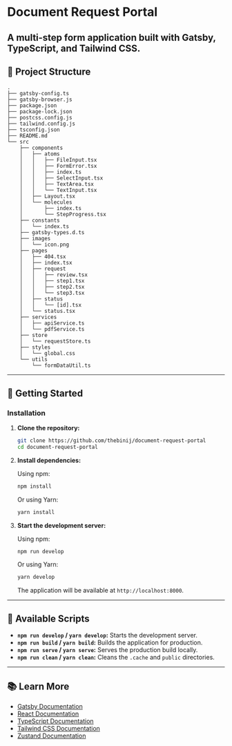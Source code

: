 # Document Request Portal 

A multi-step form application built with Gatsby, TypeScript, and Tailwind CSS.
---

## 📁 Project Structure

```
.
├── gatsby-config.ts
├── gatsby-browser.js
├── package.json
├── package-lock.json
├── postcss.config.js
├── tailwind.config.js
├── tsconfig.json
├── README.md
└── src
    ├── components
    │   ├── atoms
    │   │   ├── FileInput.tsx
    │   │   ├── FormError.tsx
    │   │   ├── index.ts
    │   │   ├── SelectInput.tsx
    │   │   ├── TextArea.tsx
    │   │   └── TextInput.tsx
    │   ├── Layout.tsx
    │   └── molecules
    │       ├── index.ts
    │       └── StepProgress.tsx
    ├── constants
    │   └── index.ts
    ├── gatsby-types.d.ts
    ├── images
    │   └── icon.png
    ├── pages
    │   ├── 404.tsx
    │   ├── index.tsx
    │   ├── request
    │   │   ├── review.tsx
    │   │   ├── step1.tsx
    │   │   ├── step2.tsx
    │   │   └── step3.tsx
    │   ├── status
    │   │   └── [id].tsx
    │   └── status.tsx
    ├── services
    │   ├── apiService.ts
    │   └── pdfService.ts
    ├── store
    │   └── requestStore.ts
    ├── styles
    │   └── global.css
    └── utils
        └── formDataUtil.ts
```

---

## 🚀 Getting Started

### Installation

1. **Clone the repository:**

   ```bash
   git clone https://github.com/thebinij/document-request-portal
   cd document-request-portal
   ```

2. **Install dependencies:**

   Using npm:

   ```bash
   npm install
   ```

   Or using Yarn:

   ```bash
   yarn install
   ```

3. **Start the development server:**

   Using npm:

   ```bash
   npm run develop
   ```

   Or using Yarn:

   ```bash
   yarn develop
   ```

   The application will be available at `http://localhost:8000`.

---

## 📄 Available Scripts

* **`npm run develop` / `yarn develop`:** Starts the development server.
* **`npm run build` / `yarn build`:** Builds the application for production.
* **`npm run serve` / `yarn serve`:** Serves the production build locally.
* **`npm run clean` / `yarn clean`:** Cleans the `.cache` and `public` directories.

---

## 📚 Learn More

* [Gatsby Documentation](https://www.gatsbyjs.com/docs/)
* [React Documentation](https://reactjs.org/docs/getting-started.html)
* [TypeScript Documentation](https://www.typescriptlang.org/docs/)
* [Tailwind CSS Documentation](https://tailwindcss.com/docs)
* [Zustand Documentation](https://github.com/pmndrs/zustand)

